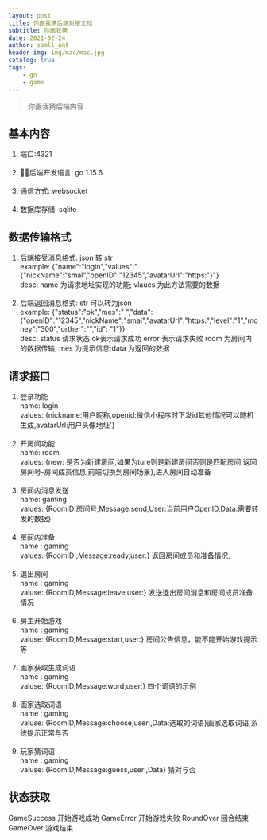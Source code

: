 ```yaml
---
layout: post
title: 你画我猜后端对接文档
subtitle: 你画我猜
date: 2021-02-24
author: samll_ant
header-img: img/mac/mac.jpg
catalog: true
tags:
    - go
    - game
---
```


> 你画我猜后端内容

## 基本内容
 1. 端口:4321 <br>
 &emsp;
 2. 后端开发语言: go 1.15.6<br>
 &emsp;
 3. 通信方式: websocket<br>
 &emsp;
 4. 数据库存储: sqlite <br>

## 数据传输格式
 1. 后端接受消息格式: json 转 str <br>
example: {"name":"login","values":"{"nickName":"smal","openID":"12345","avatarUrl":"https:"}"}<br>
desc: name 为请求地址实现的功能; vlaues 为此方法需要的数据<br>
&emsp;
 2. 后端返回消息格式: str 可以转为json <br>
example: {"status":"ok","mes":" ","data":{"openID":"12345","nickName":"smal","avatarUrl":"https:","level":"1","money":"300","orther":"","id": "1"}}<br>
desc: status 请求状态 ok表示请求成功 error 表示请求失败 room 为房间内的数据传输; mes 为提示信息;data 为返回的数据

## 请求接口
 1. 登录功能<br>
name: login<br>
values: {nickname:用户昵称,openid:微信小程序时下发id其他情况可以随机生成,avatarUrl:用户头像地址'}<br>
&emsp;
 2. 开房间功能<br>
name: room<br>
values: {new: 是否为新建房间,如果为ture则是新建房间否则是匹配房间,返回房间号-房间成员信息,前端切换到房间场景},进入房间自动准备<br>
&emsp;
 3. 房间内消息发送<br>
 name: gaming<br>
 values: {RoomID:房间号,Message:send,User:当前用户OpenID,Data:需要转发的数据} <br>
 &emsp;
 4. 房间内准备<br>
 name : gaming<br>
 values: {RoomID:,Message:ready,user:} 返回房间成员和准备情况,<br>
 &emsp;
 5. 退出房间<br>
 name : gaming<br>
 valuse: {RoomID,Message:leave,user:} 发送退出房间消息和房间成员准备情况<br>
 &emsp;
 6. 房主开始游戏<br>
 name : gaming<br>
 valuse: {RoomID,Message:start,user:} 房间公告信息，能不能开始游戏提示等<br>
  &emsp;
 7. 画家获取生成词语<br>
 name : gaming<br>
 valuse: {RoomID,Message:word,user:} 四个词语的示例<br>
 &emsp;
 8. 画家选取词语<br>
 name : gaming<br>
 valuse: {RoomID,Message:choose,user:,Data:选取的词语}画家选取词语,系统提示正常与否<br>
 &emsp;
 9. 玩家猜词语<br>
 name : gaming<br>
 valuse: {RoomID,Message:guess,user:,Data} 猜对与否<br>
 

## 状态获取

GameSuccess 开始游戏成功
GameError 开始游戏失败
RoundOver 回合结束
GameOver 游戏结束




